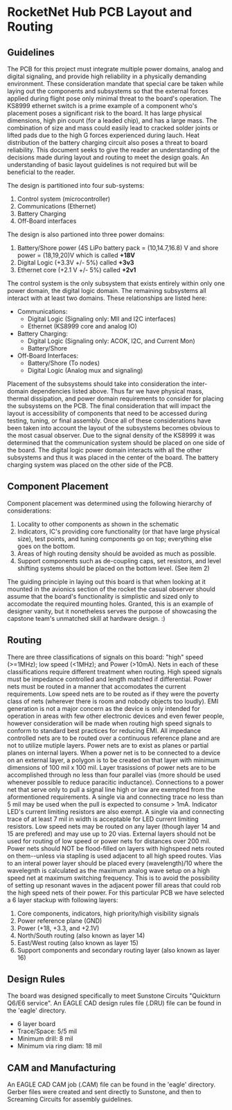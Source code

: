 # RocketNet Hub PCB Layout and Routing

## Guidelines

The PCB for this project must integrate multiple power domains, analog and digital signaling, and provide high reliability in a physically demanding environment. These consideration mandate that special care be taken while laying out the components and subsystems so that the external forces applied during flight pose only minimal threat to the board's operation. The KS8999 ethernet switch is a prime example of a component who's placement poses a significant risk to the board. It has large physical dimensions, high pin count (for a leaded chip), and has a large mass. The combination of size and mass could easily lead to cracked solder joints or lifted pads due to the high G forces experienced during lauch. Heat distribution of the battery charging circuit also poses a threat to board reliability. This document seeks to give the reader an understanding of the decisions made during layout and routing to meet the design goals. An understanding of basic layout guidelines is not required but will be beneficial to the reader.

The design is partitioned into four sub-systems:

1. Control system (microcontroller)
2. Communications (Ethernet)
3. Battery Charging
4. Off-Board interfaces

The design is also partioned into three power domains:

1. Battery/Shore power (4S LiPo battery pack = (10,14.7,16.8) V and shore power = (18,19,20)V which is called **+18V**
2. Digital Logic (+3.3V +/- 5%) called **+3v3**
3. Ethernet core (+2.1 V +/- 5%) called **+2v1**

The control system is the only subsystem that exists entirely within only one power domain, the digital logic domain. The remaining subsystems all interact with at least two domains. These relationships are listed here:

- Communications:
   - Digital Logic (Signaling only: MII and I2C interfaces)
   - Ethernet (KS8999 core and analog IO)
- Battery Charging:
   - Digital Logic (Signaling only: ACOK, I2C, and Current Mon)
   - Battery/Shore
- Off-Board Interfaces:
   - Battery/Shore (To nodes)
   - Digital Logic (Analog mux and signaling)

Placement of the subsystems should take into consideration the inter-domain dependencies listed above. Thus far we have physical mass, thermal dissipation, and power domain requirements to consider for placing the subsystems on the PCB. The final consideration that will impact the layout is accessibility of components that need to be accessed during testing, tuning, or final assembly. Once all of these considerations have been taken into account the layout of the subsystems becomes obvious to the most casual observer. Due to the signal density of the KS8999 it was determined that the communication system should be placed on one side of the board. The digital logic power domain interacts with all the other subsystems and thus it was placed in the center of the board. The battery charging system was placed on the other side of the PCB. 


## Component Placement

Component placement was determined using the following hierarchy of considerations:

1. Locality to other components as shown in the schematic
2. Indicators, IC's providing core functionality (or that have large physical size), test points, and tuning components go on top; everything else goes on the bottom.
3. Areas of high routing density should be avoided as much as possible.
4. Support components such as de-coupling caps, set resistors, and level shifting systems should be placed on the bottom level. (See item 2)

The guiding principle in laying out this board is that when looking at it mounted in the avionics section of the rocket the casual observer should assume that the board's functionality is simplistic and sized only to accomodate the required mounting holes. Granted, this is an example of designer vanity, but it nonetheless serves the purpose of showcasing the capstone team's unmatched skill at hardware design. :)


## Routing

There are three classifications of signals on this board: "high" speed (>=1MHz); low speed (<1MHz); and Power (>10mA). Nets in each of these classifications require different treatment when routing. High speed signals must be impedance controlled and length matched if differential. Power nets must be routed in a manner that accomodates the current requirements. Low speed nets are to be routed as if they were the poverty class of nets (wherever there is room and nobody objects too loudly). EMI generation is not a major concern as the device is only intended for operation in areas with few other electronic devices and even fewer people, however consideration will be made when routing high speed signals to conform to standard best practices for reducing EMI. All impedance controlled nets are to be routed over a continuous reference plane and are not to utilize mutiple layers. Power nets are to exist as planes or partial planes on internal layers. When a power net is to be connected to a device on an external layer, a polygon is to be created on that layer with minimum dimensions of 100 mil x 100 mil. Layer trasissions of power nets are to be accomplished through no less than four parallel vias (more should be used whenever possible to reduce paracitic inductance). Connections to a power net that serve only to pull a signal line high or low are exempted from the aformentioned requirements. A single via and connecting trace no less than 5 mil may be used when the pull is expected to consume > 1mA. Indicator LED's current limiting resistors are also exempt. A single via and connecting trace of at least 7 mil in width is acceptable for LED current limiting resistors. Low speed nets may be routed on any layer (though layer 14 and 15 are prefered) and may use up to 20 vias. External layers should not be used for routing of low speed or power nets for distances over 200 mil. Power nets should NOT be flood-filled on layers with highspeed nets routed on them--unless via stapling is used adjacent to all high speed routes. Vias to an interal power layer should be placed every (wavelength)/10 where the wavelegnth is calculated as the maximum analog wave setup on a high speed net at maximum switching frequency. This is to avoid the possibility of setting up resonant waves in the adjacent power fill areas that could rob the high speed nets of their power. For this particular PCB we have selected a 6 layer stackup with following layers:

1. Core components, indicators, high priority/high visibility signals
2. Power reference plane (GND)
3. Power (+18, +3.3, and +2.1V)
4. North/South routing (also known as layer 14)
5. East/West routing (also known as layer 15)
6. Support components and secondary routing layer (also known as layer 16)


## Design Rules

The board was designed specifically to meet Sunstone Circuits "Quickturn Q6/E6 service". An EAGLE CAD design rules file (.DRU) file can be found in the 'eagle' directory.

- 6 layer board
- Trace/Space: 5/5 mil
- Minimum drill: 8 mil
- Minimum via ring diam: 18 mil


## CAM and Manufacturing

An EAGLE CAD CAM job (.CAM) file can be found in the 'eagle' directory. Gerber files were created and sent directly to Sunstone, and then to Screaming Circuits for assembly guidelines.



